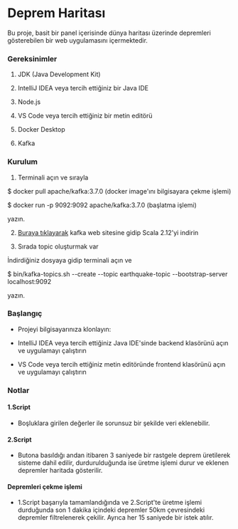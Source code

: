 # Deprem Haritası

Bu proje, basit bir panel içerisinde dünya haritası üzerinde depremleri gösterebilen bir web uygulamasını içermektedir.


### Gereksinimler

1. JDK (Java Development Kit)

2. IntelliJ IDEA veya tercih ettiğiniz bir Java IDE

3. Node.js

4. VS Code veya tercih ettiğiniz bir metin editörü

5. Docker Desktop

6. Kafka


### Kurulum

1. Terminali açın ve sırayla

  $ docker pull apache/kafka:3.7.0  (docker image'ını bilgisayara çekme işlemi)

  $ docker run -p 9092:9092 apache/kafka:3.7.0 (başlatma işlemi) 

  yazın.

2. [Buraya tıklayarak](https://kafka.apache.org/downloads "Kafka") kafka web sitesine gidip Scala 2.12'yi indirin

3. Sırada topic oluşturmak var 

  İndirdiğiniz dosyaya gidip terminali açın ve 

  $ bin/kafka-topics.sh --create --topic earthquake-topic --bootstrap-server localhost:9092

  yazın.


### Başlangıç

* Projeyi bilgisayarınıza klonlayın:

* IntelliJ IDEA veya tercih ettiğiniz Java IDE'sinde backend klasörünü açın ve uygulamayı çalıştırın

* VS Code veya tercih ettiğiniz metin editöründe frontend klasörünü açın ve uygulamayı çalıştırın


### Notlar

#### 1.Script

* Boşluklara girilen değerler ile sorunsuz bir şekilde veri eklenebilir.

#### 2.Script

* Butona basıldığı andan itibaren 3 saniyede bir rastgele deprem üretilerek sisteme dahil edilir, durdurulduğunda ise üretme işlemi durur ve eklenen depremler haritada gösterilir.

#### Depremleri çekme işlemi

* 1.Script başarıyla tamamlandığında ve 2.Script'te üretme işlemi durduğunda son 1 dakika içindeki depremler 50km çevresindeki depremler filtrelenerek çekilir. Ayrıca her 15 saniyede bir istek atılır.

